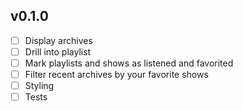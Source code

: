 ## v0.1.0
- [ ] Display archives
- [ ] Drill into playlist
- [ ] Mark playlists and shows as listened and favorited
- [ ] Filter recent archives by your favorite shows
- [ ] Styling
- [ ] Tests
